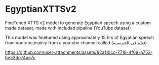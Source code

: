 # EgyptianXTTSv2
FineTuned XTTS v2 model to generate Egyptian speech using a custom made dataset, made with included pipeline (YouTube dataset) 


This model was finetuned using approximately 15 hrs of Egyptian speech from youtube,mainly from a youtube channel called (فيلم فى الخمسينة)  






https://github.com/user-attachments/assets/82a110cc-7718-4f69-a753-be53de74ae7c



